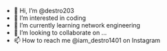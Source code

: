 - 👋 Hi, I’m @destro203
- 👀 I’m interested in coding
- 🌱 I’m currently learning network engineering
- 💞️ I’m looking to collaborate on ...
- 📫 How to reach me @iam_destro1401 on Instagram

<!---
destro203/destro203 is a ✨ special ✨ repository because its `README.md` (this file) appears on your GitHub profile.
You can click the Preview link to take a look at your changes.
--->

